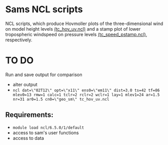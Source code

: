 # Sams NCL scripts

NCL scripts, which produce Hovmoller plots of the three-dimensional wind on model height levels [(tc_hov_uv.ncl)](tc_hov_uv.ncl) and a stamp plot of lower tropospheric windspeed on pressure levels [(tc_speed_pstamp.ncl)](tc_speed_pstamp.ncl), respectively.

# TO DO

Run and save output for comparison
* alter output
* `ncl dat=\"02T12\" opt=\"x11\" ens0=\"em11\" dist=3.0 ts=42 tf=86 mlev0=13 rmw=1 calc=1
   tclr=2 rclr=2 wclr=1 lay=1 mlev1=24 ar=1.5 nr=31 ar0=1.5 cn0=\"geo_sm\" tc_hov_uv.ncl`

## Requirements:

* `module load ncl/6.5.0/1/default`
* access to sam's user functions
* access to data
